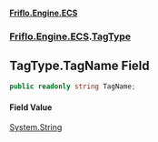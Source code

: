 #### [Friflo.Engine.ECS](index.md 'index')
### [Friflo.Engine.ECS](Friflo.Engine.ECS.md 'Friflo.Engine.ECS').[TagType](TagType.md 'Friflo.Engine.ECS.TagType')

## TagType.TagName Field

```csharp
public readonly string TagName;
```

#### Field Value
[System.String](https://docs.microsoft.com/en-us/dotnet/api/System.String 'System.String')